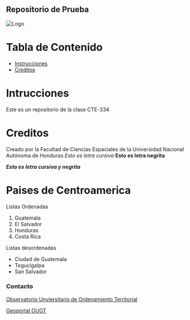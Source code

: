 Repositorio de Prueba
------

![Logo](https://geoportalouot.unah.edu.hn/uploaded/img/2021/08/Logos_Geoportal_web.png)

Tabla de Contenido
==========
- [Instrucciones](#instrucciones)
- [Creditos](#creditos)

# Intrucciones
Este es un repositorio de la clase CTE-334

# Creditos
Creado por la Facultad de Ciencias Espaciales de la Universidad Nacional Autónoma de Honduras
*Esto es letra cursiva*
**Esto es letra negrita**

***Esto es letra cursiva y negrita***

# Paises de Centroamerica
Listas Ordenadas
1. Guatemala
2. El Salvador
3. Honduras
4. Costa Rica

Listas desordenadas
- Ciudad de Guatemala
- Tegucigalpa
- San Salvador

  
### Contacto
[Observatorio Unviersitario de Ordenamiento Territorial](mailto:ouot@unah.edu.hn)

[Geoportal OUOT](https://geoportalouot.unah.edu.hn/)
